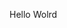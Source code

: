 Hello Wolrd

























































































































































































































































































































































































































































































































































































































































































































































































































































































































































































































































































































































































































































































































